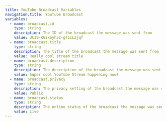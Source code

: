 ```yaml
---
title: YouTube Broadcast Variables
navigation.title: YouTube Broadcast
variables:
  - name: broadcast.id
    type: string
    description: The ID of the broadcast the message was sent from
    value: UCI9-KG2xoyh5z-g41IL2jqf
  - name: broadcast.title
    type: string
    description: The title of the broadcast the message was sent from
    value: Really cool stream title
  - name: broadcast.description
    type: string
    description: The description of the broadcast the message was sent from
    value: Super cool YouTube Stream happening now!
  - name: broadcast.privacy
    type: string
    description: The privacy setting of the broadcast the message was sent from
    value: Public
  - name: broadcast.status
    type: string
    description: The online status of the broadcast the message was sent from
    value: Live      
---
```

